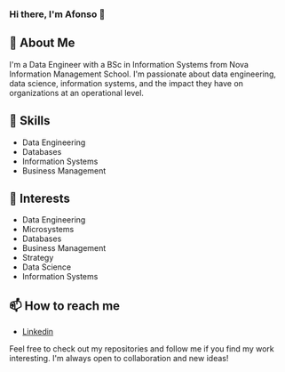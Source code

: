 ### Hi there, I'm Afonso 👋

## 🚀 About Me
I'm a Data Engineer with a BSc in Information Systems from Nova Information Management School. I'm passionate about data engineering, data science, information systems, and the impact they have on organizations at an operational level.

## 🎯 Skills
- Data Engineering
- Databases
- Information Systems
- Business Management

## 🌱 Interests
- Data Engineering
- Microsystems
- Databases
- Business Management
- Strategy
- Data Science
- Information Systems

## 📫 How to reach me
- [Linkedin](https://pt.linkedin.com/in/pereira-afonso/pt)

Feel free to check out my repositories and follow me if you find my work interesting. I'm always open to collaboration and new ideas!
